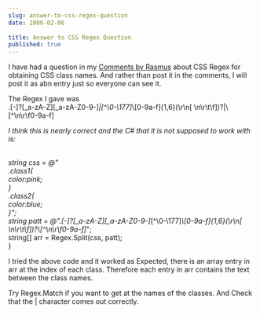 ```yaml
---
slug: answer-to-css-regex-question
date: 2006-02-06
 
title: Answer to CSS Regex Question
published: true
---
```

I have had a question in my <a href="http://www.kinlan.co.uk/2006/02/regex-to-get-class-names-from-css-20.html#c113916701172912826">Comments by Rasmus</a> about CSS Regex for obtaining CSS class names. And rather than post it in the comments, I will post it as abn entry just so everyone can see it.<p />The Regex I gave was<br />\.[-]?[_a-zA-Z][_a-zA-Z0-9-]*|[^\0-\177]*\\[0-9a-f]{1,6}(\r\n[ \n\r\t\f])?|\\[^\n\r\f0-9a-f]*<p />I think this is nearly correct and the C# that it is not supposed to work with is:<p /><br />string css = @"<br />.class1{<br />color:pink;<br />}<br />.class2{<br />color:blue;<br />}";<br />string patt = @"\.[-]?[_a-zA-Z][_a-zA-Z0-9-]*[^\0-\177]*\\[0-9a-f]{1,6}(\r\n[ \n\r\t\f])?\\[^\n\r\f0-9a-f]*";<br />string[] arr = Regex.Split(css, patt);<br />}<p />I tried the above code and it worked as Expected, there is an array entry in arr at the index of each class. Therefore each entry in arr contains the text between the class names.<p />Try Regex.Match if you want to get at the names of the classes.  And Check that the | character comes out correctly.<p />

